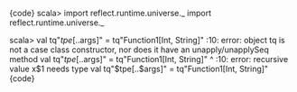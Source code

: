 {code}
scala> import reflect.runtime.universe._
import reflect.runtime.universe._

scala> val tq"$tpe[..$args]" = tq"Function1[Int, String]"
<console>:10: error: object tq is not a case class constructor, nor does it have an unapply/unapplySeq method
       val tq"$tpe[..$args]" = tq"Function1[Int, String]"
           ^
<console>:10: error: recursive value x$1 needs type
       val tq"$tpe[..$args]" = tq"Function1[Int, String]"
{code}

